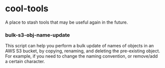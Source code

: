 # cool-tools
A place to stash tools that may be useful again in the future. 

### bulk-s3-obj-name-update
This script can help you perform a bulk update of names of objects in an AWS S3 bucket, by copying, renaming, and deleting the pre-existing object. For example, if you need to change the naming convention, or remove/add a certain character. 
